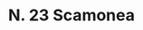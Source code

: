 ---
title: "N. 23 Scamonea"
permalink: "/edition/plant023/"
plant-name: "N. 23"
plant-number: "023"
plant-xml: "/assets/xml/plant023.xml"
plant-img1: "/assets/img/plant023_verso.jpg"
plant-img2: "/assets/img/plant023.jpg"
plant-title: "N. 23 Scamonea"
plant-wfo-link: "http://www.worldfloraonline.org/taxon/wfo-0001298534"
plant-kew-link: ""
plant-taxon-content: "Convolvolus Scammonia L."
layout: single-xml
---